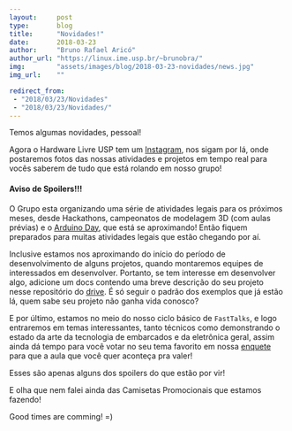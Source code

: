 ```yaml
---
layout:     post
type:       blog
title:      "Novidades!"
date:       2018-03-23
author:     "Bruno Rafael Aricó"
author_url: "https://linux.ime.usp.br/~brunobra/"
img:        "assets/images/blog/2018-03-23-novidades/news.jpg"
img_url:    ""

redirect_from:
 - "2018/03/23/Novidades"
 - "2018/03/23/Novidades/"
---
```


Temos algumas novidades, pessoal!

Agora o Hardware Livre USP tem um [Instagram](https://www.instagram.com/hardwarelivreusp/), nos sigam por lá, onde postaremos fotos das nossas atividades e projetos em tempo real para vocês saberem de tudo que está rolando em nosso grupo!

#### Aviso de Spoilers!!!

O Grupo esta organizando uma série de atividades legais para os próximos meses, desde Hackathons, campeonatos de modelagem 3D (com aulas prévias) e o [Arduino Day](https://day.arduino.cc/), que está se aproximando!
Então fiquem preparados para muitas atividades legais que estão chegando por aí.

Inclusive estamos nos aproximando do início do período de desenvolvimento de alguns projetos, quando montaremos equipes de interessados em desenvolver. Portanto, se tem interesse em desenvolver algo, adicione um docs contendo uma breve descrição do seu projeto nesse repositório do [drive](https://drive.google.com/folderview?id=1c-xMwWushRc0VvC0N--Ik5sJ2LLHII_F). É só seguir o padrão dos exemplos que já estão lá, quem sabe seu projeto não ganha vida conosco?

E por último, estamos no meio do nosso ciclo básico de `FastTalks`, e logo entraremos em temas interessantes, tanto técnicos como demonstrando o estado da arte da tecnologia de embarcados e da eletrônica geral, assim ainda dá tempo para você votar no seu tema favorito em nossa [enquete](https://docs.google.com/forms/d/1kPakbmB_z3jUvS-wOHSPY3_2Fy9H3Yp-pGIXPIKk7wk/viewform?edit_requested=true) para que a aula que você quer aconteça pra valer!

Esses são apenas alguns dos spoilers do que estão por vir!

E olha que nem falei ainda das Camisetas Promocionais que estamos fazendo!

Good times are comming! =)
